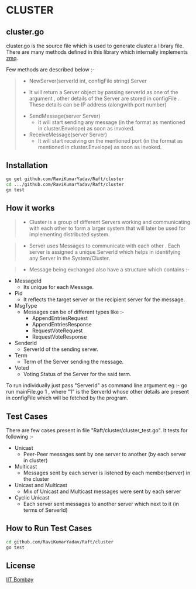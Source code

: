CLUSTER
=======

cluster.go
----------

cluster.go is the source file which is used to generate cluster.a library file.
There are many methods defined in this library which internally implements [zmq].

Few methods are described below :- 

>  - NewServer(serverId int, configFile string) Server
>   * It will return a Server object by passing serverId as one of the argument , other details of the Server are stored in configFile . These details can be IP address (alongwith port number)
>  - SendMessage(server Server)
>    * It will start sending any message (in the format as mentioned in cluster.Envelope) as soon as invoked.
>  - ReceiveMessage(server Server)
>    * It will start receiving on the mentioned port (in the format as mentioned in cluster.Envelope) as soon as invoked. 


Installation
--------------

```sh
go get github.com/RaviKumarYadav/Raft/cluster
cd .../github.com/RaviKumarYadav/Raft/cluster
go test

```

How it works
-------------

 > - Cluster is a group of different Servers working and communicating with each other to form a larger system that will later be used for implementing distributed system.

 > - Server uses Messages to communicate with each other . Each server is assigned a unique ServerId which helps in identifying any Server in the System/Cluster.

 > - Message being exchanged also have a structure which contains :-
 * MessageId
    -   Its unique for each Message.
 * Pid
    -   It reflects the target server or the recipient server for the message.
 * MsgType
    -   Messages can be of different types like :- 
        - AppendEntriesRequest
        - AppendEntriesResponse
	    - RequestVoteRequest
	    - RequestVoteResponse
 * SenderId
    - ServerId of the sending server.
 * Term
    - Term of the Server sending the message.
 * Voted
    - Voting Status of the Server for the said term.


To run individually just pass "ServerId" as command line argument eg :- go run mainFile.go 1 , where "1" is the ServerId whose other details are present in configFile which will be fetched by the program.


Test Cases
-----------

There are few cases present in file "Raft/cluster/cluster_test.go". It tests for following :-

* Unicast
    * Peer-Peer messages sent by one server to another (by each server in cluster)
* Multicast
    * Messages sent by each server is listened by each member(server) in the  cluster
* Unicast and Multicast
    * Mix of Unicast and Multicast messages were sent by each server
* Cyclic Unicast
    * Each server sent messages to another server which next to it (in terms of ServerId)


How to Run Test Cases
-----------------------

```sh
cd github.com/RaviKumarYadav/Raft/cluster
go test
```



License
----

[IIT Bombay]

[zmq]:http://zeromq.org/
[IIT Bombay]:http://www.cse.iitb.ac.in/
